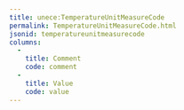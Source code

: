 ```yaml
---
title: unece:TemperatureUnitMeasureCode
permalink: TemperatureUnitMeasureCode.html
jsonid: temperatureunitmeasurecode
columns:
  - 
    title: Comment
    code: comment
  - 
    title: Value
    code: value
---
```

